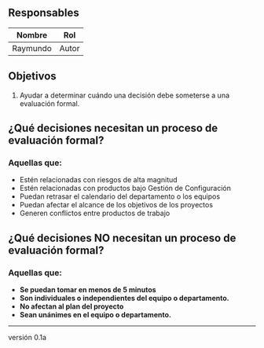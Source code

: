 ## Responsables
Nombre     | Rol
-----------|------------------
Raymundo   | Autor

## Objetivos
1. Ayudar a determinar cuándo una decisión debe someterse a una evaluación formal.

## ¿Qué decisiones necesitan un proceso de evaluación formal?
### Aquellas que:
* Estén relacionadas con riesgos de alta magnitud
* Estén relacionadas con productos bajo Gestión de Configuración
* Puedan retrasar el calendario del departamento o los equipos
* Puedan afectar el alcance de los objetivos de los proyectos
* Generen conflictos entre productos de trabajo

## ¿Qué decisiones NO necesitan un proceso de evaluación formal?
### Aquellas que:
* **Se puedan tomar en menos de 5 minutos**
* **Son individuales o independientes del equipo o departamento.**
* **No afectan al plan del proyecto**
* **Sean unánimes en el equipo o departamento.**

***
versión 0.1a